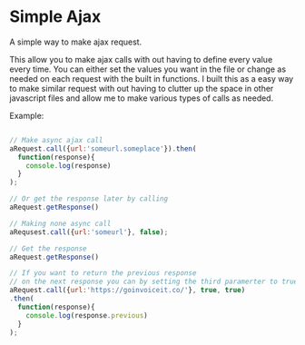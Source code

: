 # Simple Ajax
A simple way to make ajax request. 

This allow you to make ajax calls with out having to define every value every time. You can either set the values you want in the file
or change as needed on each request with the built in functions. I built this as a easy way to make similar request with out having to clutter up the space in other javascript files and allow me to make various types of calls as needed.

Example:

```javascript

// Make async ajax call 
aRequest.call({url:'someurl.someplace'}).then(
  function(response){
    console.log(response)
  }
);

// Or get the response later by calling
aRequest.getResponse()

// Making none async call 
aRequsest.call({url:'someurl'}, false);

// Get the response
aRequest.getResponse()

// If you want to return the previous response 
// on the next response you can by setting the third paramerter to true
aRequest.call({url:'https://goinvoiceit.co/'}, true, true)
.then(
  function(response){
    console.log(response.previous)
  }
);

```

